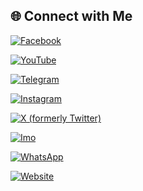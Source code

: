 ## 🌐 Connect with Me

<p align="left">
  <a href="https://www.facebook.com/mrxmehedi404" target="_blank">
    <img src="https://img.shields.io/badge/Facebook-1877F2?style=for-the-badge&logo=facebook&logoColor=white" alt="Facebook">
  </a>
</p>

<p align="left">
  <a href="https://www.youtube.com/@mrx-mehedi-404" target="_blank">
    <img src="https://img.shields.io/badge/YouTube-FF0000?style=for-the-badge&logo=youtube&logoColor=white" alt="YouTube">
  </a>
</p>

<p align="left">
  <a href="https://t.me/mrxmehedi404" target="_blank">
    <img src="https://img.shields.io/badge/Telegram-2CA5E0?style=for-the-badge&logo=telegram&logoColor=white" alt="Telegram">
  </a>
</p>

<p align="left">
  <a href="https://www.instagram.com/mrxmehedi404" target="_blank">
    <img src="https://img.shields.io/badge/Instagram-E4405F?style=for-the-badge&logo=instagram&logoColor=white" alt="Instagram">
  </a>
</p>

<p align="left">
  <a href="https://x.com/mrxmehedi404" target="_blank">
    <img src="https://img.shields.io/badge/Twitter-1DA1F2?style=for-the-badge&logo=twitter&logoColor=white" alt="X (formerly Twitter)">
  </a>
</p>

<p align="left">
  <a href="https://call.imo.im/mrxmehedi404" target="_blank">
    <img src="https://img.shields.io/badge/Imo-006AFF?style=for-the-badge&logo=imo&logoColor=white" alt="Imo">
  </a>
</p>

<p align="left">
  <a href="https://wa.me/qr/CPVBVNDIEVWXH1" target="_blank">
    <img src="https://img.shields.io/badge/WhatsApp-25D366?style=for-the-badge&logo=whatsapp&logoColor=white" alt="WhatsApp">
  </a>
</p>

<p align="left">
  <a href="https://www.google.com/" target="_blank">
    <img src="https://img.shields.io/badge/Website-000000?style=for-the-badge&logo=google-chrome&logoColor=white" alt="Website">
  </a>
</p>
